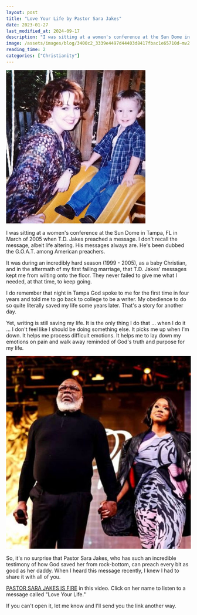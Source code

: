 ```yaml
---
layout: post
title: "Love Your Life by Pastor Sara Jakes"
date: 2023-01-27
last_modified_at: 2024-09-17
description: "I was sitting at a women's conference at the Sun Dome in Tampa, FL in March of 2005 when T.D. Jakes preached a message. I don't recall the message, albeit life altering. His messa…"
image: /assets/images/blog/3400c2_3339e4497d44403d8417fbac1e65710d~mv2.png
reading_time: 2
categories: ["Christianity"]
---
```


![ree](/assets/images/blog/3400c2_3339e4497d44403d8417fbac1e65710d~mv2.png)

I was sitting at a women's conference at the Sun Dome in Tampa, FL in March of 2005 when T.D. Jakes preached a message. I don't recall the message, albeit life altering. His messages always are. He's been dubbed the G.O.A.T. among American preachers.

It was during an incredibly hard season (1999 - 2005), as a baby Christian, and in the aftermath of my first failing marriage, that T.D. Jakes' messages kept me from wilting onto the floor. They never failed to give me what I needed, at that time, to keep going.

I do remember that night in Tampa God spoke to me for the first time in four years and told me to go back to college to be a writer. My obedience to do so quite literally saved my life some years later. That's a story for another day.

Yet, writing is still saving my life. It is the only thing I do that ... when I do it ... I don't feel like I should be doing something else. It picks me up when I'm down. It helps me process difficult emotions. It helps me to lay down my emotions on pain and walk away reminded of God's truth and purpose for my life.

![ree](/assets/images/blog/3400c2_cbcf11d7589b4c7da882d1245be22bf7~mv2.jpg)

So, it's no surprise that Pastor Sara Jakes, who has such an incredible testimony of how God saved her from rock-bottom, can preach every bit as good as her daddy. When I heard this message recently, I knew I had to share it with all of you.

[PASTOR SARA JAKES IS FIRE](https://fb.watch/hUdyCP9y2x/?mibextid=NnVzG8) in this video. Click on her name to listen to a message called "Love Your Life."

If you can't open it, let me know and I'll send you the link another way.
